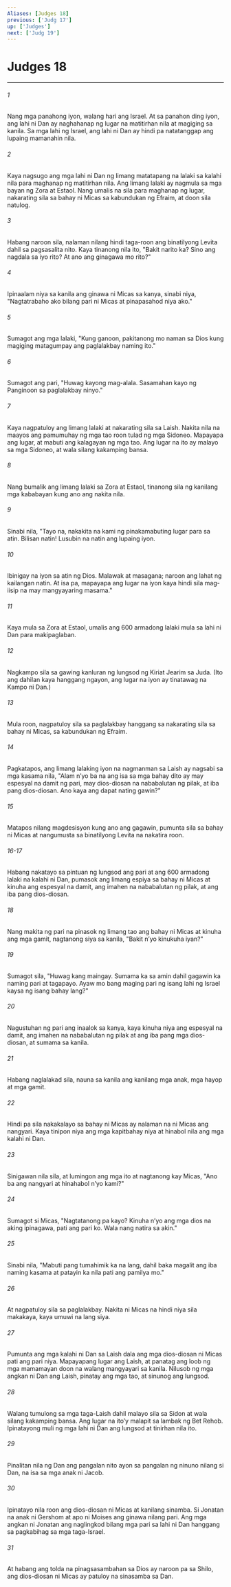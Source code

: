 ```yaml
---
Aliases: [Judges 18]
previous: ['Judg 17']
up: ['Judges']
next: ['Judg 19']
---
```

# Judges 18

***

###### 1
Nang mga panahong iyon, walang hari ang Israel. At sa panahon ding iyon, ang lahi ni Dan ay naghahanap ng lugar na matitirhan nila at magiging sa kanila. Sa mga lahi ng Israel, ang lahi ni Dan ay hindi pa natatanggap ang lupaing mamanahin nila. 

###### 2
Kaya nagsugo ang mga lahi ni Dan ng limang matatapang na lalaki sa kalahi nila para maghanap ng matitirhan nila. Ang limang lalaki ay nagmula sa mga bayan ng Zora at Estaol. Nang umalis na sila para maghanap ng lugar, nakarating sila sa bahay ni Micas sa kabundukan ng Efraim, at doon sila natulog. 

###### 3
Habang naroon sila, nalaman nilang hindi taga-roon ang binatilyong Levita dahil sa pagsasalita nito. Kaya tinanong nila ito, "Bakit narito ka? Sino ang nagdala sa iyo rito? At ano ang ginagawa mo rito?" 

###### 4
Ipinaalam niya sa kanila ang ginawa ni Micas sa kanya, sinabi niya, "Nagtatrabaho ako bilang pari ni Micas at pinapasahod niya ako." 

###### 5
Sumagot ang mga lalaki, "Kung ganoon, pakitanong mo naman sa Dios kung magiging matagumpay ang paglalakbay naming ito." 

###### 6
Sumagot ang pari, "Huwag kayong mag-alala. Sasamahan kayo ng Panginoon sa paglalakbay ninyo." 

###### 7
Kaya nagpatuloy ang limang lalaki at nakarating sila sa Laish. Nakita nila na maayos ang pamumuhay ng mga tao roon tulad ng mga Sidoneo. Mapayapa ang lugar, at mabuti ang kalagayan ng mga tao. Ang lugar na ito ay malayo sa mga Sidoneo, at wala silang kakamping bansa. 

###### 8
Nang bumalik ang limang lalaki sa Zora at Estaol, tinanong sila ng kanilang mga kababayan kung ano ang nakita nila. 

###### 9
Sinabi nila, "Tayo na, nakakita na kami ng pinakamabuting lugar para sa atin. Bilisan natin! Lusubin na natin ang lupaing iyon. 

###### 10
Ibinigay na iyon sa atin ng Dios. Malawak at masagana; naroon ang lahat ng kailangan natin. At isa pa, mapayapa ang lugar na iyon kaya hindi sila mag-iisip na may mangyayaring masama." 

###### 11
Kaya mula sa Zora at Estaol, umalis ang 600 armadong lalaki mula sa lahi ni Dan para makipaglaban. 

###### 12
Nagkampo sila sa gawing kanluran ng lungsod ng Kiriat Jearim sa Juda. (Ito ang dahilan kaya hanggang ngayon, ang lugar na iyon ay tinatawag na Kampo ni Dan.) 

###### 13
Mula roon, nagpatuloy sila sa paglalakbay hanggang sa nakarating sila sa bahay ni Micas, sa kabundukan ng Efraim. 

###### 14
Pagkatapos, ang limang lalaking iyon na nagmanman sa Laish ay nagsabi sa mga kasama nila, "Alam nʼyo ba na ang isa sa mga bahay dito ay may espesyal na damit ng pari, may dios-diosan na nababalutan ng pilak, at iba pang dios-diosan. Ano kaya ang dapat nating gawin?" 

###### 15
Matapos nilang magdesisyon kung ano ang gagawin, pumunta sila sa bahay ni Micas at nangumusta sa binatilyong Levita na nakatira roon.

###### 16-17
Habang nakatayo sa pintuan ng lungsod ang pari at ang 600 armadong lalaki na kalahi ni Dan, pumasok ang limang espiya sa bahay ni Micas at kinuha ang espesyal na damit, ang imahen na nababalutan ng pilak, at ang iba pang dios-diosan. 

###### 18
Nang makita ng pari na pinasok ng limang tao ang bahay ni Micas at kinuha ang mga gamit, nagtanong siya sa kanila, "Bakit nʼyo kinukuha iyan?" 

###### 19
Sumagot sila, "Huwag kang maingay. Sumama ka sa amin dahil gagawin ka naming pari at tagapayo. Ayaw mo bang maging pari ng isang lahi ng Israel kaysa ng isang bahay lang?" 

###### 20
Nagustuhan ng pari ang inaalok sa kanya, kaya kinuha niya ang espesyal na damit, ang imahen na nababalutan ng pilak at ang iba pang mga dios-diosan, at sumama sa kanila. 

###### 21
Habang naglalakad sila, nauna sa kanila ang kanilang mga anak, mga hayop at mga gamit. 

###### 22
Hindi pa sila nakakalayo sa bahay ni Micas ay nalaman na ni Micas ang nangyari. Kaya tinipon niya ang mga kapitbahay niya at hinabol nila ang mga kalahi ni Dan. 

###### 23
Sinigawan nila sila, at lumingon ang mga ito at nagtanong kay Micas, "Ano ba ang nangyari at hinahabol nʼyo kami?" 

###### 24
Sumagot si Micas, "Nagtatanong pa kayo? Kinuha nʼyo ang mga dios na aking ipinagawa, pati ang pari ko. Wala nang natira sa akin." 

###### 25
Sinabi nila, "Mabuti pang tumahimik ka na lang, dahil baka magalit ang iba naming kasama at patayin ka nila pati ang pamilya mo." 

###### 26
At nagpatuloy sila sa paglalakbay. Nakita ni Micas na hindi niya sila makakaya, kaya umuwi na lang siya. 

###### 27
Pumunta ang mga kalahi ni Dan sa Laish dala ang mga dios-diosan ni Micas pati ang pari niya. Mapayapang lugar ang Laish, at panatag ang loob ng mga mamamayan doon na walang mangyayari sa kanila. Nilusob ng mga angkan ni Dan ang Laish, pinatay ang mga tao, at sinunog ang lungsod. 

###### 28
Walang tumulong sa mga taga-Laish dahil malayo sila sa Sidon at wala silang kakamping bansa. Ang lugar na itoʼy malapit sa lambak ng Bet Rehob. Ipinatayong muli ng mga lahi ni Dan ang lungsod at tinirhan nila ito. 

###### 29
Pinalitan nila ng Dan ang pangalan nito ayon sa pangalan ng ninuno nilang si Dan, na isa sa mga anak ni Jacob. 

###### 30
Ipinatayo nila roon ang dios-diosan ni Micas at kanilang sinamba. Si Jonatan na anak ni Gershom at apo ni Moises ang ginawa nilang pari. Ang mga angkan ni Jonatan ang naglingkod bilang mga pari sa lahi ni Dan hanggang sa pagkabihag sa mga taga-Israel. 

###### 31
At habang ang tolda na pinagsasambahan sa Dios ay naroon pa sa Shilo, ang dios-diosan ni Micas ay patuloy na sinasamba sa Dan.
